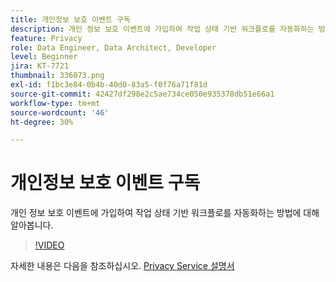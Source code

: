 ```yaml
---
title: 개인정보 보호 이벤트 구독
description: 개인 정보 보호 이벤트에 가입하여 작업 상태 기반 워크플로를 자동화하는 방법에 대해 알아봅니다.
feature: Privacy
role: Data Engineer, Data Architect, Developer
level: Beginner
jira: KT-7721
thumbnail: 336073.png
exl-id: f1bc3e84-0b4b-40d0-83a5-f0f76a71f81d
source-git-commit: 42427df298e2c5ae734ce050e935378db51e66a1
workflow-type: tm+mt
source-wordcount: '46'
ht-degree: 30%

---
```



# 개인정보 보호 이벤트 구독

개인 정보 보호 이벤트에 가입하여 작업 상태 기반 워크플로를 자동화하는 방법에 대해 알아봅니다.

>[!VIDEO](https://video.tv.adobe.com/v/336073?quality=12&learn=on)

자세한 내용은 다음을 참조하십시오. [Privacy Service 설명서](https://experienceleague.adobe.com/docs/experience-platform/privacy/home.html?lang=ko-KR)
